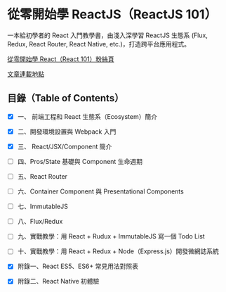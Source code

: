# 從零開始學 ReactJS（ReactJS 101）
一本給初學者的 React 入門教學書，由淺入深學習 ReactJS 生態系 (Flux, Redux, React Router, React Native, etc.)，打造跨平台應用程式。

[從零開始學 React（React 101）粉絲頁](https://www.facebook.com/reactjs101/)

[文章連載地點](http://blog.techbridge.cc/)

## 目錄（Table of Contents）

- [X]  一、 前端工程和 React 生態系（Ecosystem）簡介

- [X]  二、開發環境設置與 Webpack 入門

- [X] 三、 React/JSX/Component 簡介

- [ ] 四、Pros/State 基礎與 Component 生命週期 

- [ ] 五、React Router

- [ ] 六、Container Component 與 Presentational Components

- [ ] 七、ImmutableJS

- [ ] 八、Flux/Redux

- [ ] 九、實戰教學：用 React + Rudux + ImmutableJS 寫一個 Todo List

- [ ] 十、實戰教學：用 React + Redux + Node（Express.js）開發微網誌系統

- [X] 附錄一、React ES5、ES6+ 常見用法對照表

- [X] 附錄二、React Native 初體驗




